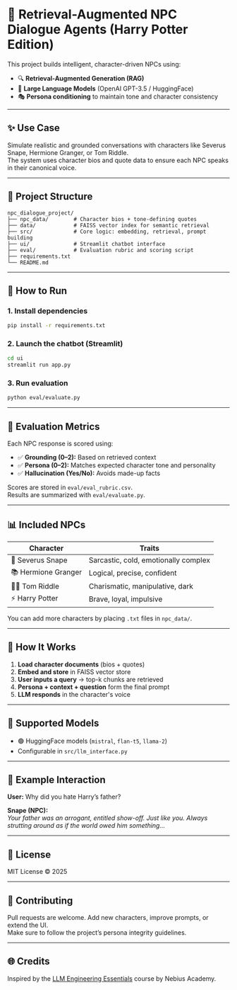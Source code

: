 # 🧙 Retrieval-Augmented NPC Dialogue Agents (Harry Potter Edition)

This project builds intelligent, character-driven NPCs using:
- 🔍 **Retrieval-Augmented Generation (RAG)**
- 🤖 **Large Language Models** (OpenAI GPT-3.5 / HuggingFace)
- 🎭 **Persona conditioning** to maintain tone and character consistency

---

## ✨ Use Case

Simulate realistic and grounded conversations with characters like Severus Snape, Hermione Granger, or Tom Riddle.  
The system uses character bios and quote data to ensure each NPC speaks in their canonical voice.

---

## 📁 Project Structure

```
npc_dialogue_project/
├── npc_data/        # Character bios + tone-defining quotes
├── data/            # FAISS vector index for semantic retrieval
├── src/             # Core logic: embedding, retrieval, prompt building
├── ui/              # Streamlit chatbot interface
├── eval/            # Evaluation rubric and scoring script
├── requirements.txt
└── README.md
```

---

## 🚀 How to Run

### 1. Install dependencies
```bash
pip install -r requirements.txt
```

### 2. Launch the chatbot (Streamlit)
```bash
cd ui
streamlit run app.py
```

### 3. Run evaluation
```bash
python eval/evaluate.py
```

---

## 🧪 Evaluation Metrics

Each NPC response is scored using:
- ✅ **Grounding (0–2):** Based on retrieved context
- ✅ **Persona (0–2):** Matches expected character tone and personality
- ✅ **Hallucination (Yes/No):** Avoids made-up facts

Scores are stored in `eval/eval_rubric.csv`.  
Results are summarized with `eval/evaluate.py`.

---

## 📊 Included NPCs

| Character       | Traits                            |
|-----------------|-----------------------------------|
| 🧙 Severus Snape | Sarcastic, cold, emotionally complex |
| 📚 Hermione Granger | Logical, precise, confident      |
| 🧛‍♂️ Tom Riddle     | Charismatic, manipulative, dark    |
| ⚡ Harry Potter    | Brave, loyal, impulsive            |

You can add more characters by placing `.txt` files in `npc_data/`.

---

## 🧠 How It Works

1. **Load character documents** (bios + quotes)
2. **Embed and store** in FAISS vector store
3. **User inputs a query** → top-k chunks are retrieved
4. **Persona + context + question** form the final prompt
5. **LLM responds** in the character's voice

---

## 🔄 Supported Models

- 🟢 HuggingFace models (`mistral`, `flan-t5`, `llama-2`)
- Configurable in `src/llm_interface.py`

---

## 🧪 Example Interaction

**User:** Why did you hate Harry’s father?

**Snape (NPC):**  
*Your father was an arrogant, entitled show-off. Just like you. Always strutting around as if the world owed him something...*

---

## 📄 License

MIT License © 2025

---

## 🤝 Contributing

Pull requests are welcome. Add new characters, improve prompts, or extend the UI.  
Make sure to follow the project’s persona integrity guidelines.

---

## 🌐 Credits

Inspired by the [LLM Engineering Essentials](https://github.com/nebius/llm-engineering-essentials) course by Nebius Academy.

